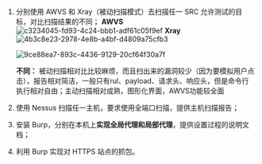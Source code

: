 1. 分别使用 AWVS 和 Xray（被动扫描模式）去扫描任一 SRC 允许测试的目标，对比扫描结果的不同；
   **AWVS**![c3234045-fd93-4c24-bbb1-adf61c05f9ef](file:///C:/Users/m1521/Pictures/Typedown/c3234045-fd93-4c24-bbb1-adf61c05f9ef.png)
   **Xray**
      ![4b3c8e23-2978-4e8b-a4bf-d4809a75cfb3](file:///C:/Users/m1521/Pictures/Typedown/4b3c8e23-2978-4e8b-a4bf-d4809a75cfb3.png)
   
   ![9ce88ea7-893c-4436-9129-20cf64f30a7f](file:///C:/Users/m1521/Pictures/Typedown/9ce88ea7-893c-4436-9129-20cf64f30a7f.png)
   
   **不同：** 被动扫描相对比比较麻烦，而且扫出来的漏洞较少（因为要模拟用户点击），报告相对简洁，一般只有rul、payload、请求头、响应头，但是命令行执行相对自由；主动扫描相对成熟，图形化界面，AWVS功能较全面

2. 使用 Nessus 扫描任一主机，要求使用全端口扫描，提供主机扫描报告；

3. 安装 Burp，分别在本机上**实现全局代理和局部代理**，提供设置过程的说明文档；

4. 利用 Burp 实现对 HTTPS 站点的抓包。


